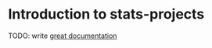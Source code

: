 # Introduction to stats-projects

TODO: write [great documentation](http://jacobian.org/writing/what-to-write/)
